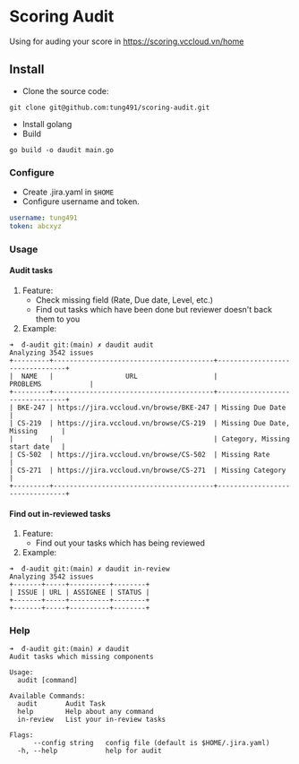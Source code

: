 # Scoring Audit
Using for auding your score in https://scoring.vccloud.vn/home

## Install
- Clone the source code:

`git clone git@github.com:tung491/scoring-audit.git`

- Install golang
- Build 

`go build -o daudit main.go`

### Configure
- Create .jira.yaml in `$HOME`
- Configure username and token. 
```yaml
username: tung491
token: abcxyz
```

### Usage
#### Audit tasks
1. Feature:
   - Check missing field (Rate, Due date, Level, etc.)
   - Find out tasks which have been done but reviewer doesn't back them to you
2. Example:
```shell
➜  đ-audit git:(main) ✗ daudit audit
Analyzing 3542 issues
+---------+----------------------------------------+--------------------------------+
|  NAME   |                  URL                   |            PROBLEMS            |
+---------+----------------------------------------+--------------------------------+
| BKE-247 | https://jira.vccloud.vn/browse/BKE-247 | Missing Due Date               |
| CS-219  | https://jira.vccloud.vn/browse/CS-219  | Missing Due Date, Missing      |
|         |                                        | Category, Missing start date   |
| CS-502  | https://jira.vccloud.vn/browse/CS-502  | Missing Rate                   |
| CS-271  | https://jira.vccloud.vn/browse/CS-271  | Missing Category               |
+---------+----------------------------------------+--------------------------------+
```
#### Find out in-reviewed tasks
1. Feature:
   - Find out your tasks which has being reviewed
2. Example:
```shell
➜  đ-audit git:(main) ✗ daudit in-review
Analyzing 3542 issues
+-------+-----+----------+--------+
| ISSUE | URL | ASSIGNEE | STATUS |
+-------+-----+----------+--------+
+-------+-----+----------+--------+
```

### Help
```shell
➜  đ-audit git:(main) ✗ daudit  
Audit tasks which missing components

Usage:
  audit [command]

Available Commands:
  audit       Audit Task
  help        Help about any command
  in-review   List your in-review tasks

Flags:
      --config string   config file (default is $HOME/.jira.yaml)
  -h, --help            help for audit
```
